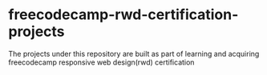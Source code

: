 # freecodecamp-rwd-certification-projects
The projects under this repository are built as part of learning and acquiring freecodecamp responsive web design(rwd) certification
